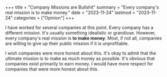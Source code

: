 +++
title = "Company Missions are Bullshit"
summary = "Every company's real mission is to make money."
date = "2023-11-24"
lastmod = "2023-11-24"
categories = ["Opinion"]
+++

I have worked for several companies at this point. Every company has a different mission. It's usually something idealistic or grandiose. However, every company's real mission is **to make money**. Most, if not all, companies are willing to give up their public mission if it is unprofitable.

I wish companies were more honest about this. It's okay to admit that the ultimate mission is to make as much money as possible. It's obvious that companies exist primarily to earn money. I would have more respect for companies that were more honest about this.
